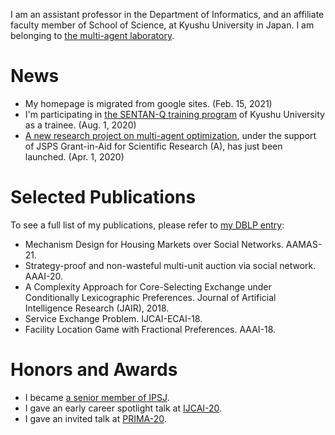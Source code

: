 I am an assistant professor in the Department of Informatics, and an affiliate faculty member of School of Science, at Kyushu University in Japan. I am belonging to [the multi-agent laboratory](https://agent.inf.kyushu-u.ac.jp).

# News
- My homepage is migrated from google sites. (Feb. 15, 2021)
- I'm participating in [the SENTAN-Q training program](https://sentan-q.kyushu-u.ac.jp/) of Kyushu University as a trainee. (Aug. 1, 2020)
- [A new research project on multi-agent optimization](https://agent.inf.kyushu-u.ac.jp/20H00587/), under the support of JSPS Grant-in-Aid for Scientific Research (A), has just been launched. (Apr. 1, 2020)

# Selected Publications
To see a full list of my publications, please refer to [my DBLP entry](https://dblp.org/pid/67/7117.html):
- Mechanism Design for Housing Markets over Social Networks. AAMAS-21.
- Strategy-proof and non-wasteful multi-unit auction via social network. AAAI-20.
- A Complexity Approach for Core-Selecting Exchange under Conditionally Lexicographic Preferences. Journal of Artificial Intelligence Research (JAIR), 2018.
- Service Exchange Problem. IJCAI-ECAI-18.
- Facility Location Game with Fractional Preferences. AAAI-18.

# Honors and Awards
- I became [a senior member of IPSJ](http://www.ipsj.or.jp/annai/aboutipsj/seniormember/seniormember.html).
- I gave an early career spotlight talk at [IJCAI-20](https://ijcai20.org/).
- I gave an invited talk at [PRIMA-20](http://uchiya.web.nitech.ac.jp/prima2020/).
